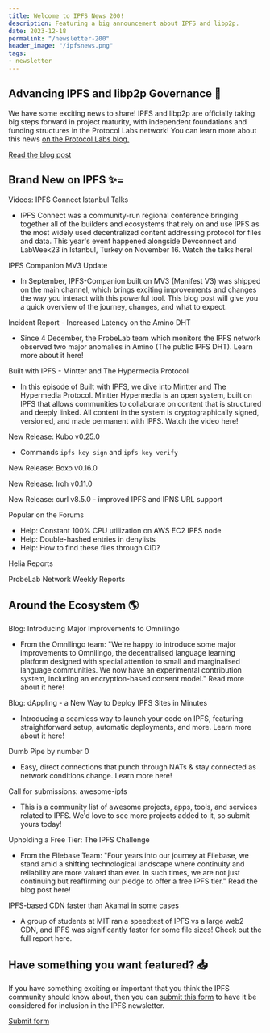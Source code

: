```yaml
---
title: Welcome to IPFS News 200!
description: Featuring a big announcement about IPFS and libp2p.
date: 2023-12-18
permalink: "/newsletter-200"
header_image: "/ipfsnews.png"
tags:
- newsletter
---
```


## **Advancing IPFS and libp2p Governance 🔭**

We have some exciting news to share! IPFS and libp2p are officially taking big steps forward in project maturity, with independent foundations and funding structures in the Protocol Labs network! You can learn more about this news [on the Protocol Labs blog.](https://protocol.ai/blog/advancing-ipfs-and-libp2p-governance/)

<a href="https://protocol.ai/blog/advancing-ipfs-and-libp2p-governance/" class="cta-button">Read the blog post</a>

## **Brand New on IPFS ✨**=

Videos: IPFS Connect Istanbul Talks

- IPFS Connect was a community-run regional conference bringing together all of the builders and ecosystems that rely on and use IPFS as the most widely used decentralized content addressing protocol for files and data. This year's event happened alongside Devconnect and LabWeek23 in Istanbul, Turkey on November 16. Watch the talks here!

IPFS Companion MV3 Update

- In September, IPFS-Companion built on MV3 (Manifest V3) was shipped on the main channel, which brings exciting improvements and changes the way you interact with this powerful tool. This blog post will give you a quick overview of the journey, changes, and what to expect.

Incident Report - Increased Latency on the Amino DHT

- Since 4 December, the ProbeLab team which monitors the IPFS network observed two major anomalies in Amino (The public IPFS DHT). Learn more about it here!

Built with IPFS - Mintter and The Hypermedia Protocol

- In this episode of Built with IPFS, we dive into Mintter and The Hypermedia Protocol. Mintter Hypermedia is an open system, built on IPFS that allows communities to collaborate on content that is structured and deeply linked. All content in the system is cryptographically signed, versioned, and made permanent with IPFS. Watch the video here!

New Release: Kubo v0.25.0

- Commands `ipfs key sign` and `ipfs key verify`

New Release: Boxo v0.16.0

New Release: Iroh v0.11.0

New Release: curl v8.5.0 - improved IPFS and IPNS URL support

Popular on the Forums

- Help: Constant 100% CPU utilization on AWS EC2 IPFS node
- Help: Double-hashed entries in denylists
- Help: How to find these files through CID?

Helia Reports

ProbeLab Network Weekly Reports

## **Around the Ecosystem 🌎**

Blog: Introducing Major Improvements to Omnilingo

- From the Omnilingo team: "We're happy to introduce some major improvements to Omnilingo, the decentralised language learning platform designed with special attention to small and marginalised language communities. We now have an experimental
contribution system, including an encryption-based consent model." Read more about it here!

Blog: dAppling - a New Way to Deploy IPFS Sites in Minutes

- Introducing a seamless way to launch your code on IPFS, featuring straightforward setup, automatic deployments, and more. Learn more about it here!

Dumb Pipe by number 0

- Easy, direct connections that punch through NATs & stay connected as network conditions change. Learn more here!

Call for submissions: awesome-ipfs

- This is a community list of awesome projects, apps, tools, and services related to IPFS. We'd love to see more projects added to it, so submit yours today!

Upholding a Free Tier: The IPFS Challenge

- From the Filebase Team: "Four years into our journey at Filebase, we stand amid a shifting technological landscape where continuity and reliability are more valued than ever. In such times, we are not just continuing but reaffirming our pledge to offer a free IPFS tier." Read the blog post here!

IPFS-based CDN faster than Akamai in some cases

- A group of students at MIT ran a speedtest of IPFS vs a large web2 CDN, and IPFS was significantly faster for some file sizes! Check out the full report here.

## **Have something you want featured? 📥**

If you have something exciting or important that you think the IPFS community should know about, then you can [submit this form](https://airtable.com/appjqlMYucNiOYHl7/shrfPrKe112FW3ucv) to have it be considered for inclusion in the IPFS newsletter.

<a href="https://airtable.com/appjqlMYucNiOYHl7/shrfPrKe112FW3ucv" class="cta-button">Submit form</a>
